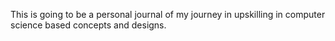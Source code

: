 This is going to be a personal journal of my journey in upskilling in computer science based concepts and designs. 